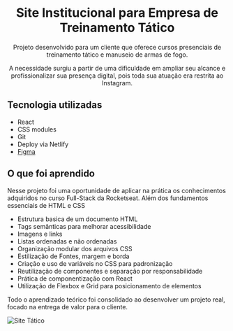 <div align="center"> 
  <h1>Site Institucional para Empresa de Treinamento Tático</h1> 
</div>
<p align="center">Projeto desenvolvido para um cliente que oferece cursos presenciais de treinamento tático e manuseio de armas de fogo.</p>
<p align="center">A necessidade surgiu a partir de uma dificuldade em ampliar seu alcance e profissionalizar sua presença digital, pois toda sua atuação era restrita ao Instagram.</p>

## Tecnologia utilizadas

- React
- CSS modules
- Git
- Deploy via Netlify
- [Figma](https://www.figma.com/design/9nPmb3jTUYCaH1Gvcy28HT/Perfil-de-viagens-(Community)?node-id=3-376&node-type=canvas&t=akHtvuOyW4tF5IFi-0)

## O que foi aprendido

<p>Nesse projeto foi uma oportunidade de aplicar na prática os conhecimentos adquiridos no curso Full-Stack da Rocketseat. Além dos fundamentos essenciais de HTML e CSS</p>
<ul>
  <li>Estrutura basica de um documento HTML</li>
  <li>Tags semânticas para melhorar acessibilidade</li>
  <li>Imagens e links</li>
  <li>Listas ordenadas e não ordenadas</li>
  <li>Organização modular dos arquivos CSS</li>
  <li>Estilização de Fontes, margem e borda</li>
  <li>Criação e uso de variáveis no CSS para padronização</li>
  <li>Reutilização de componentes e separação por responsabilidade</li>
  <li>Prática de componentização com React</li>
  <li>Utilização de Flexbox e Grid para posicionamento de elementos</li>
</ul>

<p>Todo o aprendizado teórico foi consolidado ao desenvolver um projeto real, focado na entrega de valor para o cliente.</p>

![Site Tático](https://github.com/user-attachments/assets/75d56b9f-c72a-40ad-88b6-b1c7d27d0410)
